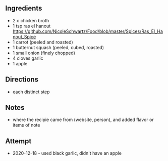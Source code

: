 ## Ingredients
* 2 c chicken broth
* 1 tsp ras el hanout https://github.com/NicoleSchwartz/Food/blob/master/Spices/Ras_El_Hanout_Spice
* 1 carrot (peeled and roasted)
* 1 butternut squash (peeled, cubed, roasted)
* 1 small onion (finely chopped)
* 4 cloves garlic
* 1 apple

## Directions
* each distinct step

## Notes
* where the recipie came from (website, person), and added flavor or items of note

## Attempt
* 2020-12-18 - used black garlic, didn't have an apple
